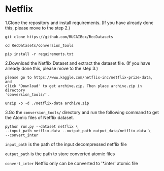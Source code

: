 # Netflix

1.Clone the repository and install requirements. 
(If you have already done this, please move to the step 2.)

```
git clone https://github.com/RUCAIBox/RecDatasets

cd RecDatasets/conversion_tools

pip install -r requirements.txt
```

2.Download the Netflix Dataset and extract the dataset file.
(If you have already done this, please move to the step 3.)

```
please go to https://www.kaggle.com/netflix-inc/netflix-prize-data, and
click 'Download' to get archive.zip. Then place archive.zip in directory
'conversion_tools/'.

unzip -o -d ./netflix-data archive.zip
```

3.Go the ``conversion_tools/`` directory 
and run the following command to get the Atomic files of Netflix dataset.

```
python run.py --dataset netflix \
--input_path netflix-data --output_path output_data/netflix-data \
--convert_inter
```

`input_path` is the path of the input decompressed netflix file

`output_path` is the path to store converted atomic files

 
 `convert_inter` Netflix only can be converted to '*.inter' atomic file
